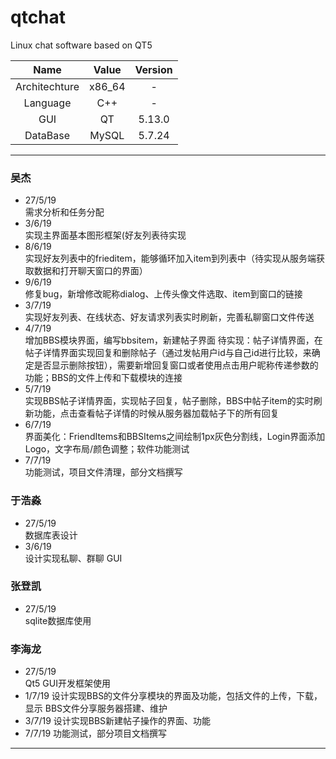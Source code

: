# qtchat
Linux chat software based on QT5 

Name | Value | Version
:-: | :-: | :-: 
Architechture | x86_64 | - |
Language | C++ | - |
GUI | QT | 5.13.0 | 
DataBase | MySQL | 5.7.24 |
***

### 吴杰
* 27/5/19  
需求分析和任务分配
* 3/6/19  
实现主界面基本图形框架(好友列表待实现
* 8/6/19  
实现好友列表中的frieditem，能够循环加入item到列表中（待实现从服务端获取数据和打开聊天窗口的界面）
* 9/6/19  
修复bug，新增修改昵称dialog、上传头像文件选取、item到窗口的链接
* 3/7/19  
实现好友列表、在线状态、好友请求列表实时刷新，完善私聊窗口文件传送
* 4/7/19  
增加BBS模块界面，编写bbsitem，新建帖子界面
待实现：帖子详情界面，在帖子详情界面实现回复和删除帖子（通过发帖用户id与自己id进行比较，来确定是否显示删除按钮），需要新增回复窗口或者使用点击用户昵称传递参数的功能；BBS的文件上传和下载模块的连接
* 5/7/19  
实现BBS帖子详情界面，实现帖子回复，帖子删除，BBS中帖子item的实时刷新功能，点击查看帖子详情的时候从服务器加载帖子下的所有回复
* 6/7/19  
界面美化：FriendItems和BBSItems之间绘制1px灰色分割线，Login界面添加Logo，文字布局/颜色调整；软件功能测试
* 7/7/19  
功能测试，项目文件清理，部分文档撰写

### 于浩淼
* 27/5/19  
数据库表设计
* 3/6/19  
设计实现私聊、群聊 GUI

### 张登凯
* 27/5/19  
sqlite数据库使用

### 李海龙
* 27/5/19  
Qt5 GUI开发框架使用
* 1/7/19
设计实现BBS的文件分享模块的界面及功能，包括文件的上传，下载，显示
BBS文件分享服务器搭建、维护
* 3/7/19
设计实现BBS新建帖子操作的界面、功能
* 7/7/19
功能测试，部分项目文档撰写

---

